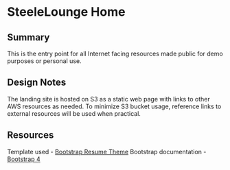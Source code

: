 # SteeleLounge Home

## Summary
This is the entry point for all Internet facing resources made public for demo purposes or personal use.

## Design Notes
The landing site is hosted on S3 as a static web page with links to other AWS resources as needed.  To minimize S3 bucket usage, reference links to external resources will be used when practical.

## Resources
Template used - [Bootstrap Resume Theme](https://startbootstrap.com/themes/resume/)
Bootstrap documentation - [Bootstrap 4](https://getbootstrap.com/)